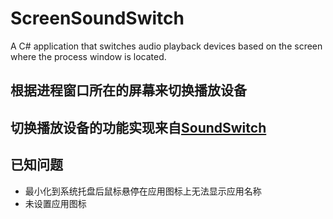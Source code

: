 # ScreenSoundSwitch
A C# application that switches audio playback devices based on the screen where the process window is located.
## 根据进程窗口所在的屏幕来切换播放设备
## 切换播放设备的功能实现来自[SoundSwitch](https://github.com/Belphemur/SoundSwitch/tree/dev/SoundSwitch.Audio.Manager)
## 已知问题
- 最小化到系统托盘后鼠标悬停在应用图标上无法显示应用名称
- 未设置应用图标
